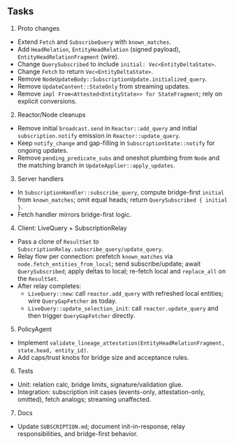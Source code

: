 ## Tasks

1. Proto changes

- Extend `Fetch` and `SubscribeQuery` with `known_matches`.
- Add `HeadRelation`, `EntityHeadRelation` (signed payload), `EntityHeadRelationFragment` (wire).
- Change `QuerySubscribed` to include `initial: Vec<EntityDeltaState>`.
- Change `Fetch` to return `Vec<EntityDeltaState>`.
- Remove `NodeUpdateBody::SubscriptionUpdate.initialized_query`.
- Remove `UpdateContent::StateOnly` from streaming updates.
- Remove `impl From<Attested<EntityState>> for StateFragment`; rely on explicit conversions.

2. Reactor/Node cleanups

- Remove initial `broadcast.send` in `Reactor::add_query` and initial `subscription.notify` emission in `Reactor::update_query`.
- Keep `notify_change` and gap-filling in `SubscriptionState::notify` for ongoing updates.
- Remove `pending_predicate_subs` and oneshot plumbing from `Node` and the matching branch in `UpdateApplier::apply_updates`.

3. Server handlers

- In `SubscriptionHandler::subscribe_query`, compute bridge-first `initial` from `known_matches`; omit equal heads; return `QuerySubscribed { initial }`.
- Fetch handler mirrors bridge-first logic.

4. Client: LiveQuery + SubscriptionRelay

- Pass a clone of `ResultSet` to `SubscriptionRelay.subscribe_query/update_query`.
- Relay flow per connection: prefetch `known_matches` via `node.fetch_entities_from_local`; send subscribe/update; await `QuerySubscribed`;
  apply deltas to local; re-fetch local and `replace_all` on the `ResultSet`.
- After relay completes:
  - `LiveQuery::new`: call `reactor.add_query` with refreshed local entities; wire `QueryGapFetcher` as today.
  - `LiveQuery::update_selection_init`: call `reactor.update_query` and then trigger `QueryGapFetcher` directly.

5. PolicyAgent

- Implement `validate_lineage_attestation(EntityHeadRelationFragment, state.head, entity_id)`.
- Add caps/trust knobs for bridge size and acceptance rules.

6. Tests

- Unit: relation calc, bridge limits, signature/validation glue.
- Integration: subscription init cases (events-only, attestation-only, omitted), fetch analogs; streaming unaffected.

7. Docs

- Update `SUBSCRIPTION.md`; document init-in-response, relay responsibilities, and bridge-first behavior.
